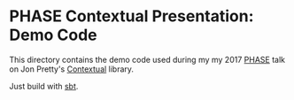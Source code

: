 # PHASE Contextual Presentation: Demo Code

This directory contains the demo code used during my my 2017
[PHASE](https://www.scala-phase.org)
talk on Jon Pretty's [Contextual](http://co.ntextu.al/) library.

Just build with [sbt](http://scala-sbt.org).

